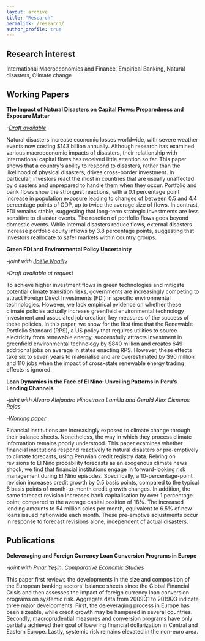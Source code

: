 ```yaml
---
layout: archive
title: "Research"
permalink: /research/
author_profile: true
---
```


## **Research interest**

International Macroeconomics and Finance, Empirical Banking, Natural disasters, Climate change

## **Working Papers**

**The Impact of Natural Disasters on Capital Flows: Preparedness and Exposure Matter**

*-[Draft available](https://vidahazy.github.io/files/Vidahazy_JMP.pdf)*

Natural disasters increase economic losses worldwide, with severe weather events now costing $143 billion annually. Although research has examined various macroeconomic impacts of disasters, their relationship with international capital flows has received little attention so far. This paper shows that a country's ability to respond to disasters, rather than the likelihood of physical disasters, drives cross-border investment. In particular, investors react the most in countries that are usually unaffected by disasters and unprepared to handle them when they occur. Portfolio and bank flows show the strongest reactions, with a 0.1 percentage point increase in population exposure leading to changes of between 0.5 and 4.4 percentage points of GDP, up to twice the average size of flows. In contrast, FDI remains stable, suggesting that long-term strategic investments are less sensitive to disaster events. The reaction of portfolio flows goes beyond domestic events. While internal disasters reduce flows, external disasters increase portfolio equity inflows by 3.8 percentage points, suggesting that investors reallocate to safer markets within country groups.

**Green FDI and Environmental Policy Uncertainty**

*-joint with [Joëlle Noailly](https://www.joellenoailly.com/)*

*-Draft available at request*

To achieve higher investment flows in green technologies and mitigate potential climate transition risks,
governments are increasingly competing to attract Foreign Direct Investments (FDI) in specific environmental technologies. However, we lack empirical evidence on whether these climate policies actually increase greenfield environmental technology investment and associated job creation, key measures of the success of these policies. In this paper, we show for the first time that the Renewable Portfolio Standard (RPS), a US policy that requires utilities to source electricity from renewable energy, successfully attracts investment in greenfield environmental technology by $840 million and creates 649 additional jobs on average in states enacting RPS. However, these effects take six to seven years to materialise and are overestimated by $90 million and 110 jobs when the impact of cross-state renewable energy trading effects is ignored.

**Loan Dynamics in the Face of El Nino: Unveiling Patterns in Peru’s Lending Channels**

*-joint with Alvaro Alejandro Hinostroza Lamilla and Gerald Alex Cisneros Rojas*

*-[Working paper](https://www.bcrp.gob.pe/docs/Publicaciones/Documentos-de-Trabajo/2025/documento-de-trabajo-007-2025.pdf)*

Financial institutions are increasingly exposed to climate change through their balance sheets. Nonetheless, the way in which they process climate information remains poorly understood. This paper examines whether financial institutions respond reactively to natural disasters or pre-emptively to climate forecasts, using Peruvian credit registry data. Relying on revisions to El Niño probability forecasts as an exogenous climate news shock, we find that financial institutions engage in forward-looking risk management during El Niño episodes. Specifically, a 10-percentage-point revision increases credit growth by 0.5 basis points, compared to the typical 6 basis points of month-to-month credit growth changes. In addition, the same forecast revision increases bank capitalisation by over 1 percentage point, compared to the average capital position of 18%. The increased lending amounts to 54 million soles per month, equivalent to 6.5% of new loans issued nationwide each month. These pre-emptive adjustments occur in response to forecast revisions alone, independent of actual disasters.

## **Publications**

**Deleveraging and Foreign Currency Loan Conversion Programs in Europe**

*-joint with* [*Pınar Yeşin*](https://www.pinaryesin.com/), [*Comparative Economic Studies*](https://link.springer.com/article/10.1057/s41294-020-00116-1)

This paper first reviews the developments in the size and composition of the European banking sectors’ balance sheets since the Global Financial Crisis and then assesses the impact of foreign currency loan conversion programs on systemic risk. Aggregate data from 2009Q1 to 2019Q3 indicate three major developments. First, the deleveraging process in Europe has been sizeable, while credit growth may be hampered in several countries. Secondly, macroprudential measures and conversion programs have only partially achieved their goal of lowering financial dollarization in Central and Eastern Europe. Lastly, systemic risk remains elevated in the non-euro area.
